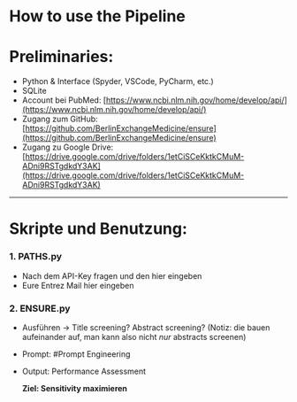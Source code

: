 # How to use the Pipeline

# Preliminaries:

- Python & Interface (Spyder, VSCode, PyCharm, etc.)
- SQLite
- Account bei PubMed: [https://www.ncbi.nlm.nih.gov/home/develop/api/](https://www.ncbi.nlm.nih.gov/home/develop/api/)
- Zugang zum GitHub: [https://github.com/BerlinExchangeMedicine/ensure](https://github.com/BerlinExchangeMedicine/ensure)
- Zugang zu Google Drive: [https://drive.google.com/drive/folders/1etCiSCeKktkCMuM-ADni9RSTgdkdY3AK](https://drive.google.com/drive/folders/1etCiSCeKktkCMuM-ADni9RSTgdkdY3AK)

---

# Skripte und Benutzung:

### 1. PATHS.py

- Nach dem API-Key fragen und den hier eingeben
- Eure Entrez Mail hier eingeben

### 2. ENSURE.py

- Ausführen → Title screening? Abstract screening? (Notiz: die bauen aufeinander auf, man kann also nicht *nur* abstracts screenen)
- Prompt: #Prompt Engineering
- Output: Performance Assessment
    
    **Ziel: Sensitivity maximieren**
